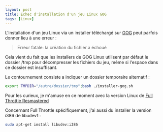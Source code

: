 ```yaml
---
layout: post
title: Echec d'installation d'un jeu Linux GOG
tags: [Linux]
---
```


L'installation d'un jeu Linux via un installer téléchargé sur
[GOG](https://www.gog.com/) peut parfois donner lieu à une erreur :

> Erreur fatale: la création du fichier a échoué

Cela vient du fait que les installers de GOG Linux utilisent par défaut le
dossier /tmp pour décompresser les fichiers du jeu, même si l'espace dans ce
dossier est insuffisant.

Le contournement consiste a indiquer un dossier temporaire alternatif :

```bash
export TMPDIR="/autre/dossier/tmp";bash ./installer-gog.sh
```

Pour les curieux, je m'amuse en ce moment avec la version Linux de
[Full Throttle Resmastered](https://www.gog.com/game/full_throttle_remastered)

Concernant Full Throttle spécifiquement, j'ai aussi du installer la version
i386 de libudev1 :

```bash
sudo apt-get install libudev:i386
```
